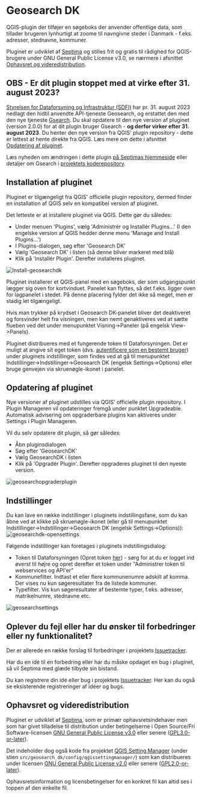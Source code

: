 Geosearch DK
==============

QGIS-plugin der tilføjer en søgeboks der anvender offentlige data, som tillader brugeren lynhurtigt at zoome til navngivne steder i Danmark - f.eks. adresser, stednavne, kommuner.

Pluginet er udviklet af [Septima](http://www.septima.dk) og stilles frit og gratis til rådighed for QGIS-brugere under GNU General Public License v3.0, se nærmere i afsnittet [Ophavsret og videredistribution](#ophavsret-og-videredistribution).

OBS - Er dit plugin stoppet med at virke efter 31. august 2023?
--------------
[Styrelsen for Dataforsyning og Infrastruktur (SDFI)](https://sdfi.dk/) har pr. 31. august 2023 nedlagt den hidtil anvendte API-tjeneste Geosearch, og erstattet den med den nye tjeneste [Gsearch](https://docs.dataforsyningen.dk/#gsearch-dokumentation). Du skal opdatere til den nye version af pluginet (version 2.0.0) for at dit plugin bruger Gsearch - **og derfor virker efter 31. august 2023**. Du henter den nye version fra QGIS' plugin repository - dette er lettest at hente direkte fra QGIS. Læs mere om dette i afsnittet [Opdatering af pluginet](#opdatering-af-pluginet).

Læs nyheden om ændringen i dette plugin [på Septimas hjemmeside](https://septima.dk/nyheder/Ny-version-GeosearchDKplugin) eller detaljer om Gsearch i [projektets koderepository](https://github.com/SDFIdk/gsearch).

Installation af pluginet
--------------
Pluginet er tilgængeligt fra QGIS' officielle plugin repository, dermed finder en installation af QGIS selv en kompatibel version af pluginet.

Det letteste er at installere pluginet via QGIS. Dette gør du således:
   * Under menuen 'Plugins', vælg 'Administrér og Installér Plugins...' (I den engelske version af QGIS hedder denne menu 'Manage and Install Plugins...')
   * I Plugins-dialogen, søg efter 'Geosearch DK'
   * Vælg 'Geosearch DK' i listen (så denne bliver markeret med blå)
   * Klik på 'Installér Plugin'. Derefter installeres pluginet.

![Install-geosearchdk](https://github.com/Septima/qgis-geosearch/assets/16276034/3b5a5d6c-70fe-49a0-9372-1fdb18585831)


Pluginet installerer et QGIS-panel med en søgeboks, der som udgangspunkt lægger sig oven for kortvinduet. Panelet kan flyttes, så det f.eks. ligger oven for lagpanelet i stedet. På denne placering fylder det ikke så meget, men er stadig let tilgængeligt.

Hvis man trykker på krydset i Geosearch DK-panelet bliver det deaktiveret og forsvinder helt fra visningen, men kan nemt genaktiveres ved at sætte flueben ved det under menupunktet Visning->Paneler (på engelsk View->Panels).

Pluginet distribueres med et fungerende token til Dataforsyningen. Det er muligt at angive sit eget token (dvs. [autentificere som en bestemt bruger](https://dataforsyningen.dk/news/3808)) under pluginets indstillinger, som findes ved at gå til menupunktet Indstillinger->Indstillinger->Geosearch DK (engelsk Settings->Options) eller bruge genvejen via skruenøgle-ikonet i panelet.

Opdatering af pluginet
--------------
Nye versioner af pluginet udstilles via QGIS' officielle plugin repository. I Plugin Manageren vil opdateringer fremgå under punktet Upgradeable. Automatisk advisering om opgraderbare plugins kan aktiveres under Settings i Plugin Manageren.

Vil du selv opdatere dit plugin, så gør således:
   * Åbn pluginsdialogen
   * Søg efter 'GeosearchDK'
   * Vælg GeosearchDK i listen
   * Klik på 'Opgradér Plugin'. Derefter opgraderes pluginet til den nyeste version.

![geosearchopgraderplugin](https://github.com/Septima/qgis-geosearch/assets/16276034/7ec1bf18-a5d4-4ba2-ae4d-089f93d6e3bc)


Indstillinger
-----------------
Du kan lave en række indstillinger i pluginets indstillingsfane, som du kan åbne ved at klikke på skruenøgle-ikonet (eller gå til menupunktet Indstillinger->Indstillinger->Geosearch DK (engelsk Settings->Options)):
![geosearchdk-opensettings](https://github.com/Septima/qgis-geosearch/assets/16276034/3f56d335-7397-4779-b7b0-c39e811fd9eb)

Følgende indstillinger kan foretages i pluginets indstillingsdialog:
- Token til Dataforsyningen (Opret token [her](https://dataforsyningen.dk/user#token)) - sørg for at du er logget ind øverst til højre og opret derefter et token under "Administrer token til webservices og API'er"
- Kommunefilter. Indtast et eller flere kommunenumre adskilt af komma. Der vises nu kun søgeresultater fra de listede kommuner.
- Typefilter. Vis kun søgeresultater af bestemte typer, f.eks. adresser, matrikelnumre, stednavne etc.

![geosearchsettings](https://github.com/Septima/qgis-geosearch/assets/16276034/ffcfe419-38af-4ed1-80f8-bc2264919fb0)


Oplever du fejl eller har du ønsker til forbedringer eller ny funktionalitet?
-----------------
Der er allerede en række forslag til forbedringer i projektets [Issuetracker](../../issues).

Har du en idé til en forbedring eller har du måske opdaget en bug i pluginet, så vil Septima med glæde tilbyde sin bistand.

Du kan registrere din idé eller bug i projektets [Issuetracker](../../issues). Her kan du også se eksisterende registreringer af idéer og bugs.

Ophavsret og videredistribution
-------------------------------
Pluginet er udviklet af [Septima](http://www.septima.dk), som er primær ophavsretsindehaver men som har givet tilladelse til distribution under betingelserne i Open Source/Fri Software-licensen [GNU General Public License v3.0](http://www.gnu.org/licenses/gpl.html) eller senere ([GPL3.0-or-later](https://spdx.org/licenses/GPL-3.0-or-later)).

Det indeholder dog også kode fra projektet [QGIS Setting Manager](https://opengisch.github.io/qgis_setting_manager/) (under stien `src/geosearch_dk/config/qgissettingmanager/`) som kan distribueres under licensen [GNU General Public License v2.0](https://www.gnu.org/licenses/old-licenses/gpl-2.0.html) eller senere ([GPL2.0-or-later](https://spdx.org/licenses/GPL-2.0-or-later)).

Ophavsretsinformation og licensbetingelser for en konkret fil kan altid ses i toppen af den enkelte fil.
